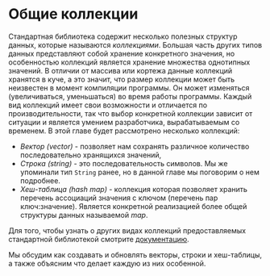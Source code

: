 # Общие коллекции

Стандартная библиотека содержит несколько полезных структур данных, которые называются *коллекциями*. Большая часть других типов данных представляют собой хранение конкретного значения, но особенностью коллекций является хранение множества однотипных значений. В отличии от массива или кортежа данные коллекций хранятся в куче, а это значит, что размер коллекции может быть неизвестен в момент компиляции программы. Он может изменяться (увеличиваться, уменьшаться) во время работы программы. Каждый вид коллекций имеет свои возможности и отличается по производительности, так что выбор конкретной коллекции зависит от ситуации и является умением разработчика, вырабатываемым со временем. В этой главе будет рассмотрено несколько коллекций:

- *Вектор (vector)* - позволяет нам сохранять различное количество последовательно хранящихся значений,
- *Строка (string)* - это последовательность символов. Мы же упоминали тип `String` ранее, но в данной главе мы поговорим о нем подробнее.
- *Хеш-таблица (hash map)* - коллекция которая позволяет хранить перечень ассоциаций значения с ключом (перечень пар ключ:значение). Является конкретной реализацией более общей структуры данных называемой *map*.

Для того, чтобы узнать о других видах коллекций предоставляемых стандартной библиотекой смотрите [документацию](https://doc.rust-lang.org/std/collections/index.html).

Мы обсудим как создавать и обновлять векторы, строки и хеш-таблицы, а также объясним что делает каждую из них особенной.


